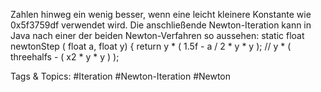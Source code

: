 Zahlen hinweg ein wenig besser, wenn eine leicht kleinere Konstante wie 0x5f3759df verwendet wird.
Die anschließende Newton-Iteration kann in Java nach einer der beiden Newton-Verfahren so aussehen:
static float newtonStep ( float a, float y)
{
return y * ( 1.5f - a / 2 * y * y ); // y * ( threehalfs - ( x2 * y * y ) );

   Tags & Topics:
   #Iteration
   #Newton-Iteration
   #Newton